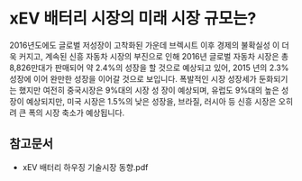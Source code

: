 # xEV 배터리 시장의 미래 시장 규모는?

2016년도에도 글로벌 저성장이 고착화된 가운데 브렉시트 이후 경제의 불확실성
이 더욱 커지고, 계속된 신흥 자동차 시장의 부진으로 인해 2016년 글로벌 자동차
시장은 총 8,826만대가 판매되어 약 2.4%의 성장을 할 것으로 예상되고 있어, 2015
년의 2.3% 성장에 이어 완만한 성장을 이어갈 것으로 보입니다.
폭발적인 시장 성장세가 둔화되기는 했지만 여전히 중국시장은 9%대의 시장 성
장이 예상되며, 유럽도 9%대의 높은 성장이 예상되지만, 미국 시장은 1.5%의 낮은
성장을, 브라질, 러시아 등 신흥 시장은 오히려 큰 폭의 시장 축소가 예상됩니다.


## 참고문서
- xEV 배터리 하우징 기술시장 동향.pdf